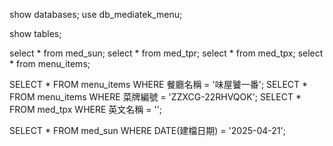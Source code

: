 show databases;
use db_mediatek_menu;

show tables;

select * from med_sun;
select * from med_tpr;
select * from med_tpx;
select * from menu_items;

SELECT * FROM menu_items WHERE 餐廳名稱 = '味屋饕一番';
SELECT * FROM menu_items WHERE 菜牌編號 = 'ZZXCG-22RHVQOK';
SELECT * FROM med_tpx WHERE 英文名稱 = '';


SELECT * FROM med_sun 
WHERE DATE(建檔日期) = '2025-04-21';